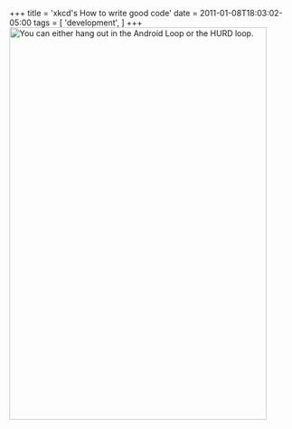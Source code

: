+++
title = 'xkcd's How to write good code'
date = 2011-01-08T18:03:02-05:00
tags = [
  'development',
]
+++
[<img class="aligncenter" title="You can either hang out in the Android Loop or the HURD loop." src="http://imgs.xkcd.com/comics/good_code.png" alt="You can either hang out in the Android Loop or the HURD loop." width="455" height="695" />](http://xkcd.com/844/)
